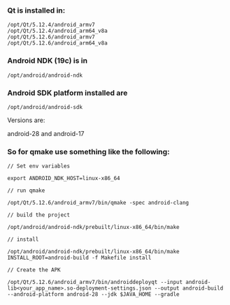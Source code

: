 ### Qt is installed in:

```
/opt/Qt/5.12.4/android_armv7
/opt/Qt/5.12.4/android_arm64_v8a
/opt/Qt/5.12.6/android_armv7
/opt/Qt/5.12.6/android_arm64_v8a
```

### Android NDK (19c) is in

`/opt/android/android-ndk`

### Android SDK platform installed are

`/opt/android/android-sdk`

Versions are:

android-28 and android-17

### So for qmake use something like the following:

```
// Set env variables

export ANDROID_NDK_HOST=linux-x86_64

// run qmake

/opt/Qt/5.12.6/android_armv7/bin/qmake -spec android-clang

// build the project

/opt/android/android-ndk/prebuilt/linux-x86_64/bin/make

// install

/opt/android/android-ndk/prebuilt/linux-x86_64/bin/make INSTALL_ROOT=android-build -f Makefile install

// Create the APK

/opt/Qt/5.12.6/android_armv7/bin/androiddeployqt --input android-lib<your_app_name>.so-deployment-settings.json --output android-build --android-platform android-28 --jdk $JAVA_HOME --gradle
```
